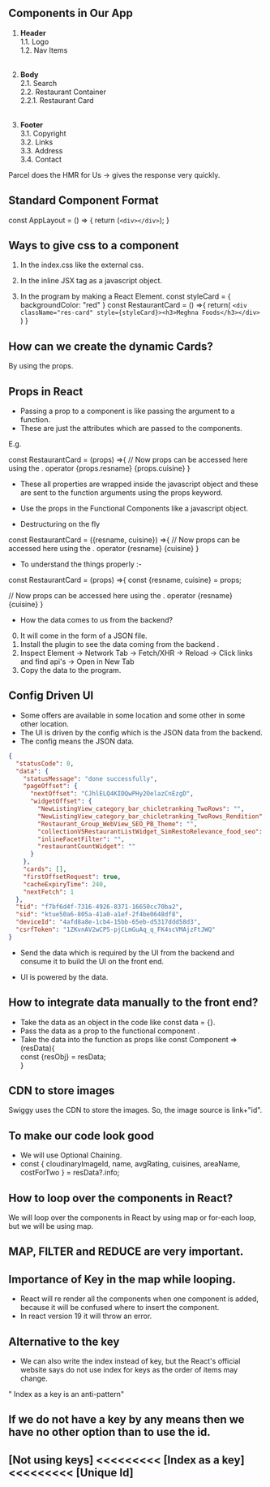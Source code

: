 ## Components in Our App
1. **Header**<br>
   1.1. Logo <br>
   1.2. Nav Items<br><br>

2. **Body**<br>
   2.1. Search<br>
   2.2. Restaurant  Container<br>
        2.2.1. Restaurant Card<br><br>

3. **Footer**<br>
   3.1. Copyright<br>
   3.2. Links<br>
   3.3. Address<br>
   3.4. Contact<br>

Parcel does the HMR for Us -> gives the response very quickly. 

## Standard Component Format

const AppLayout = () => {
    return (`<div></div>`);
}

## Ways to give css to a component
1. In the index.css like the external css.

2. In the inline JSX tag as a javascript object.
<div className="res-card" style={{backgroundColor: "red"}}>


3. In the program by making a React Element.
const styleCard = {
   backgroundColor: "red"
}
const RestaurantCard = () =>{
    return(
        `<div className="res-card" style={styleCard}><h3>Meghna Foods</h3></div>`
    )
}

## How can we create the dynamic Cards?
By using the props.

## Props in React 
- Passing a prop to a component is like passing the argument to a function.
- These are just the attributes which are passed to the components.

E.g.
<RestaurantCard 
resname = "McDonald's"
cuisine = "American"
/>

const RestaurantCard = (props) =>{
   // Now props can be accessed here using the . operator
   {props.resname}
   {props.cuisine}
}

- These all properties are wrapped inside the javascript object and these 
  are sent to the function arguments using the props keyword.

- Use the props in the Functional Components like a javascript object.

- Destructuring on the fly
<RestaurantCard 
resname = "McDonald's"
cuisine = "American"
/>

const RestaurantCard = ({resname, cuisine}) =>{
   // Now props can be accessed here using the . operator
   {resname}
   {cuisine}
}

- To understand the things properly :-

const RestaurantCard = (props) =>{
   const {resname, cuisine} = props;

   // Now props can be accessed here using the . operator
   {resname}
   {cuisine}
}

- How the data comes to us from the backend?
0. It will come in the form of a JSON file.
1. Install the plugin to see the data coming from the backend .
2. Inspect Element -> Network Tab -> Fetch/XHR -> Reload -> Click links and find api's -> Open in New Tab
3. Copy the data to the program.


## Config Driven UI
- Some offers are available in some location and some other in some other location.
- The UI is driven by the config which is the JSON data from the backend.
- The config means the JSON data.

```json
{
  "statusCode": 0,
  "data": {
    "statusMessage": "done successfully",
    "pageOffset": {
      "nextOffset": "CJhlELQ4KIDQwPHy2OelazCnEzgD",
      "widgetOffset": {
        "NewListingView_category_bar_chicletranking_TwoRows": "",
        "NewListingView_category_bar_chicletranking_TwoRows_Rendition": "",
        "Restaurant_Group_WebView_SEO_PB_Theme": "",
        "collectionV5RestaurantListWidget_SimRestoRelevance_food_seo": "9",
        "inlineFacetFilter": "",
        "restaurantCountWidget": ""
      }
    },
    "cards": [],
    "firstOffsetRequest": true,
    "cacheExpiryTime": 240,
    "nextFetch": 1
  },
  "tid": "f7bf6d4f-7316-4926-8371-16650cc70ba2",
  "sid": "ktue50a6-805a-41a0-a1ef-2f4be0648df8",
  "deviceId": "4afd8a8e-1cb4-15bb-65eb-d5317ddd58d3",
  "csrfToken": "1ZKvnAV2wCP5-pjCLmGuAq_q_FK4scVMAjzFtJWQ"
}
```

- Send the data which is required by the UI from the backend and consume it to build the UI on the front end.

- UI is powered by the data.

## How to integrate data manually to the front end?
- Take the data as an object in the code like const data = {}.
- Pass the data as a prop to the functional component <Component resData={data}/>.
- Take the data into the function as props like
   const Component => (resData){ <br>
      const {resObj} = resData; <br>
   }

## CDN to store images
Swiggy uses the CDN to store the images. So, the image source is link+"id".

## To make our code look good
- We will use Optional Chaining.
- const { cloudinaryImageId, name, avgRating, cuisines, areaName, costForTwo } = resData?.info;

## How to loop over the components in React?
We will loop over the components in React by using map or for-each loop, but we will be using map.

## MAP, FILTER and REDUCE are very important.

## Importance of Key in the map while looping.
- React will re render all the components when one component is added, because it will be confused where to insert the component.
- In react version 19 it will throw an error.

## Alternative to the key
- We can also write the index instead of key, but the React's official website says do not use index for keys as the order of items may change.

" Index as a key is an anti-pattern"

## If we do not have a key by any means then we have no other option than to use the id.

## [Not using keys] <<<<<<<<< [Index as a key] <<<<<<<<< [Unique Id] 

